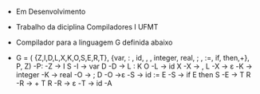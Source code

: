 - Em Desenvolvimento 
- Trabalho da diciplina Compiladores I UFMT
- Compilador para a linguagem G definida abaixo


- G = ( {Z,I,D,L,X,K,O,S,E,R,T}, {var, : , id, , , integer, real, ; , :=, if, then,+}, P, Z)
-P:
-Z → I S
-I → var D
-D → L : K O
-L → id X
-X → , L
-X → ε
-K → integer
-K → real
-O → ; D
-O →ε
-S → id := E
-S → if E then S
-E → T R
-R → + T R
-R → ε
-T → id
-A
